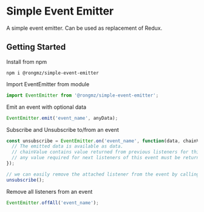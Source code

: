 # Simple Event Emitter

A simple event emitter. Can be used as replacement of Redux.

## Getting Started

Install from npm 
```
npm i @rongmz/simple-event-emitter
```

Import EventEmitter from module
```javascript
import EventEmitter from '@rongmz/simple-event-emitter';
```

Emit an event with optional data
```javascript
EventEmitter.emit('event_name', anyData);
```

Subscribe and Unsubscribe to/from an event
```javascript
const unsubscribe = EventEmitter.on('event_name', function(data, chainValue) {
  // The emitted data is available as data.
  // chainValue contains value returned from previous listeners for this event.
  // any value required for next listeners of this event must be returned form this current listener.
});

// we can easily remove the attached listener from the event by calling the unsubscribe function
unsubscribe();
```

Remove all listeners from an event
```javascript
EventEmitter.offAll('event_name');
```